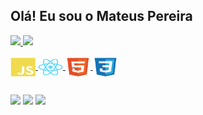 ## Olá! Eu sou o Mateus Pereira

 <div>
  <a href="https://github.com/mateus-pereira">
  <img height="180em" src="https://github-readme-stats.vercel.app/api?username=mateus-pereira&show_icons=true&theme=merko&include_all_commits=true&count_private=true"/>
  <img height="180em" src="https://github-readme-stats.vercel.app/api/top-langs/?username=mateus-pereira&layout=compact&langs_count=7&theme=merko"/>
</div>
<div style="display: inline_block"><br>
  <img align="center" alt="Mateus-Js" height="30" width="40" src="https://raw.githubusercontent.com/devicons/devicon/master/icons/javascript/javascript-plain.svg">
  <img align="center" alt="Mateus-React" height="30" width="40" src="https://raw.githubusercontent.com/devicons/devicon/master/icons/react/react-original.svg">
  <img align="center" alt="Mateus-HTML" height="30" width="40" src="https://raw.githubusercontent.com/devicons/devicon/master/icons/html5/html5-original.svg">
  <img align="center" alt="Mateus-CSS" height="30" width="40" src="https://raw.githubusercontent.com/devicons/devicon/master/icons/css3/css3-original.svg">
</div>
  
  ##
 
<div> 
  <a href="https://www.instagram.com/mateus__lluiz" target="_blank"><img src="https://img.shields.io/badge/-Instagram-darkcyan?style=for-the-badge&logo=instagram&logoColor=black" target="_blank"></a>
  <a href = "mailto:mateus.l.b.p19@gmail.com"><img src="https://img.shields.io/badge/-Gmail-darkcyan?style=for-the-badge&logo=gmail&logoColor=black" target="_blank"></a>
  <a href="https://www.linkedin.com/in/mateusluiz" target="_blank"><img src="https://img.shields.io/badge/-LinkedIn-darkcyan?style=for-the-badge&logo=linkedin&logoColor=black" target="_blank"></a> 
</div>
